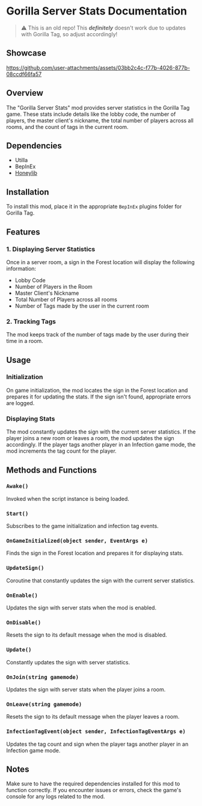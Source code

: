 # Gorilla Server Stats Documentation

> :warning: This is an old repo! This ***definitely*** doesn't work due to updates with Gorilla Tag, so adjust accordingly!

## Showcase

https://github.com/user-attachments/assets/03bb2c4c-f77b-4026-877b-08ccdf66fa57



## Overview
The "Gorilla Server Stats" mod provides server statistics in the Gorilla Tag game. These stats include details like the lobby code, the number of players, the master client's nickname, the total number of players across all rooms, and the count of tags in the current room.

## Dependencies

- Utilla
- BepInEx
- [Honeylib](https://github.com/BzzzThe18th/HoneyLib/releases/tag/1.0.4)

## Installation

To install this mod, place it in the appropriate `BepInEx` plugins folder for Gorilla Tag.

## Features

### 1. Displaying Server Statistics

Once in a server room, a sign in the Forest location will display the following information:
- Lobby Code
- Number of Players in the Room
- Master Client's Nickname
- Total Number of Players across all rooms
- Number of Tags made by the user in the current room

### 2. Tracking Tags

The mod keeps track of the number of tags made by the user during their time in a room.

## Usage

### Initialization

On game initialization, the mod locates the sign in the Forest location and prepares it for updating the stats. If the sign isn't found, appropriate errors are logged.

### Displaying Stats

The mod constantly updates the sign with the current server statistics. If the player joins a new room or leaves a room, the mod updates the sign accordingly. If the player tags another player in an Infection game mode, the mod increments the tag count for the player.

## Methods and Functions

### `Awake()`
Invoked when the script instance is being loaded.

### `Start()`
Subscribes to the game initialization and infection tag events.

### `OnGameInitialized(object sender, EventArgs e)`
Finds the sign in the Forest location and prepares it for displaying stats.

### `UpdateSign()`
Coroutine that constantly updates the sign with the current server statistics.

### `OnEnable()`
Updates the sign with server stats when the mod is enabled.

### `OnDisable()`
Resets the sign to its default message when the mod is disabled.

### `Update()`
Constantly updates the sign with server statistics.

### `OnJoin(string gamemode)`
Updates the sign with server stats when the player joins a room.

### `OnLeave(string gamemode)`
Resets the sign to its default message when the player leaves a room.

### `InfectionTagEvent(object sender, InfectionTagEventArgs e)`
Updates the tag count and sign when the player tags another player in an Infection game mode.

## Notes

Make sure to have the required dependencies installed for this mod to function correctly. If you encounter issues or errors, check the game's console for any logs related to the mod.
